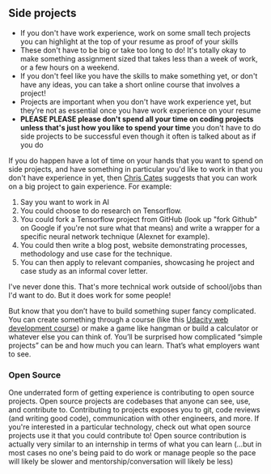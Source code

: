 ## Side projects

- If you don't have work experience, work on some small tech projects you can highlight at the top of your resume as proof of your skills
- These don't have to be big or take too long to do! It's totally okay to make something assignment sized that takes less than a week of work, or a few hours on a weekend.
- If you don't feel like you have the skills to make something yet, or don't have any ideas, you can take a short online course that involves a project!
- Projects are important when you don't have work experience yet, but they're not as essential once you have work experience on your resume
- **PLEASE PLEASE please don't spend all your time on coding projects unless that's just how you like to spend your time** you don't have to do side projects to be successful even though it often is talked about as if you do

If you do happen have a lot of time on your hands that you want to spend on side projects, and have something in particular you'd like to work in that you don't have experience in yet, then [Chris Cates](https://github.com/ChrisCates) suggests that you can work on a big project to gain experience. For example:

1. Say you want to work in AI
2. You could choose to do research on Tensorflow.
3. You could fork a Tensorflow project from GitHub (look up "fork Github" on Google if you're not sure what that means) and write a wrapper for a specific neural network technique (Alexnet for example).
4. You could then write a blog post, website demonstrating processes, methodology and use case for the technique.
5. You can then apply to relevant companies, showcasing he project and case study as an informal cover letter.

I've never done this. That's more technical work outside of school/jobs than I'd want to do. But it does work for some people!

But know that you don’t have to build something super fancy complicated. You can create something through a course (like this [Udacity web development course](https://www.udacity.com/course/web-development--cs253)) or make a game like hangman or build a calculator or whatever else you can think of. You’ll be surprised how complicated “simple projects” can be and how much you can learn. That’s what employers want to see.

### Open Source

One underrated form of getting experience is contributing to open source projects. Open source projects are codebases that anyone can see, use, and contribute to. Contributing to projects exposes you to git, code reviews (and writing good code), communication with other engineers, and more. If you're interested in a particular technology, check out what open source projects use it that you could contribute to! Open source contribution is actually very similar to an internship in terms of what you can learn (...but in most cases no one's being paid to do work or manage people so the pace will likely be slower and mentorship/conversation will likely be less)
